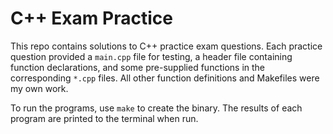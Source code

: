 # C++ Exam Practice

This repo contains solutions to C++ practice exam questions. Each practice question provided a `main.cpp` file for testing, a header file containing function declarations, and some pre-supplied functions in the corresponding `*.cpp` files. All other function definitions and Makefiles were my own work.

To run the programs, use `make` to create the binary. The results of each program are printed to the terminal when run.